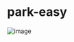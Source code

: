 # park-easy
![image](https://user-images.githubusercontent.com/98960675/177935841-fb494e40-333b-495c-a7d0-b178e071557e.png)
